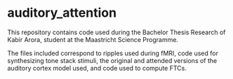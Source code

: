 # auditory_attention

This repository contains code used during the Bachelor Thesis Research of Kabir Arora, student at the Maastricht Science Programme.

The files included correspond to ripples used during fMRI, code used for synthesizing tone stack stimuli, the original and attended versions of the auditory cortex model used, and code used to compute FTCs.
